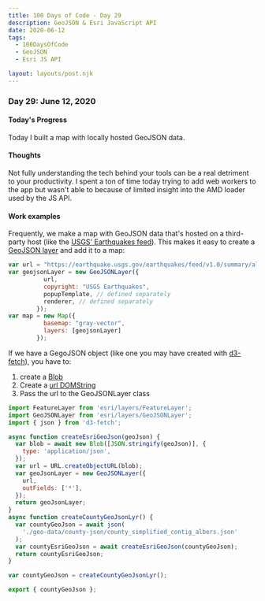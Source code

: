 ```yaml
---
title: 100 Days of Code - Day 29
description: GeoJSON & Esri JavaScript API
date: 2020-06-12
tags: 
  - 100DaysOfCode
  - GeoJSON
  - Esri JS API

layout: layouts/post.njk
---
```


### Day 29: June 12, 2020

#### Today's Progress

Today I built a map with locally hosted GeoJSON data.

#### Thoughts

Not fully understanding the tech behind your tools can be a real detriment to your productivity. I spent a ton of time today trying to add web workers to the app but wasn't able to because of limited insight into the AMD loader used by the JS API.

#### Work examples

Frequently, we make a map with GeoJSON data that's hosted on a third-party host (like the [USGS' Earthquakes feed](https://earthquake.usgs.gov/earthquakes/feed/v1.0/geojson.php)). This makes it easy to create a [GeoJSON layer](https://developers.arcgis.com/javascript/latest/api-reference/esri-layers-GeoJSONLayer.html) and add it to a map:

```js
var url = "https://earthquake.usgs.gov/earthquakes/feed/v1.0/summary/all_month.geojson";
var geojsonLayer = new GeoJSONLayer({
          url,
          copyright: "USGS Earthquakes",
          popupTemplate, // defined separately
          renderer, // defined separately
        });
var map = new Map({
          basemap: "gray-vector",
          layers: [geojsonLayer]
        });
```

If we have a GegoJSON object (like one you may have created with [d3-fetch](https://github.com/d3/d3-fetch/tree/v1.1.2#json)), you have to:

1. create a [Blob](https://developer.mozilla.org/en-US/docs/Web/API/Blob)
2. Create a [url DOMString](https://developer.mozilla.org/en-US/docs/Web/API/URL/createObjectURL)
3. Pass the url to the GeoJSONLayer class

```js
import FeatureLayer from 'esri/layers/FeatureLayer';
import GeoJSONLayer from 'esri/layers/GeoJSONLayer';
import { json } from 'd3-fetch';

async function createEsriGeoJson(geoJson) {
  var blob = await new Blob([JSON.stringify(geoJson)], {
    type: 'application/json',
  });
  var url = URL.createObjectURL(blob);
  var geoJsonLayer = new GeoJSONLayer({
    url,
    outFields: ['*'],
  });
  return geoJsonLayer;
}
async function createCountyGeoJsonLyr() {
  var countyGeoJson = await json(
    './geo-data/county-json/county_simplified_contig_albers.json'
  );
  var countyEsriGeoJson = await createEsriGeoJson(countyGeoJson);
  return countyEsriGeoJson;
}

var countyGeoJson = createCountyGeoJsonLyr();

export { countyGeoJson };

```
